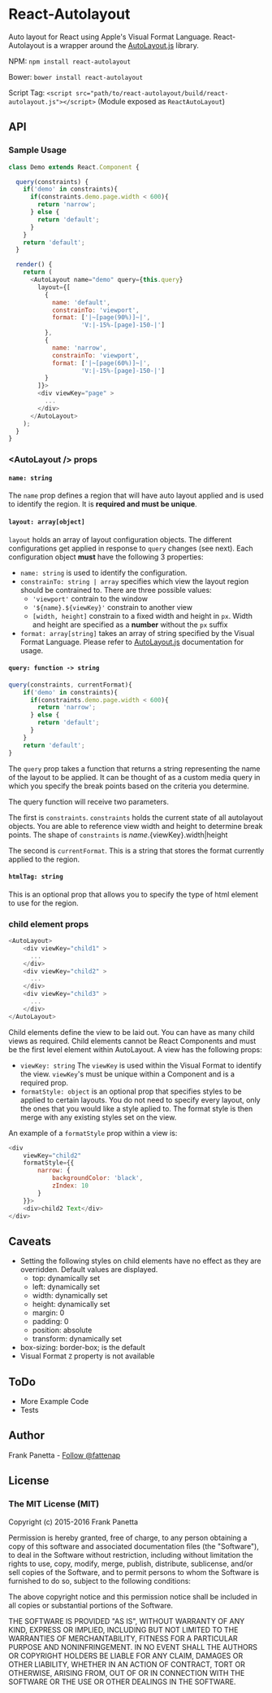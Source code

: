 React-Autolayout
=====

Auto layout for React using Apple's Visual Format Language. React-Autolayout is a wrapper around the [AutoLayout.js](http://ijzerenhein.github.io/autolayout.js/) library.

NPM:
`npm install react-autolayout`

Bower:
`bower install react-autolayout`

Script Tag:
`<script src="path/to/react-autolayout/build/react-autolayout.js"></script>`
(Module exposed as `ReactAutoLayout`)

## API

### Sample Usage

```js
class Demo extends React.Component {

  query(constraints) {
    if('demo' in constraints){
      if(constraints.demo.page.width < 600){
        return 'narrow';
      } else {
        return 'default';
      }
    }
    return 'default';
  }

  render() {
    return (
      <AutoLayout name="demo" query={this.query}
        layout={[
          { 
            name: 'default',
            constrainTo: 'viewport',
            format: ['|~[page(90%)]~|',
                    'V:|-15%-[page]-150-|']
          },
          { 
            name: 'narrow',
            constrainTo: 'viewport',
            format: ['|~[page(60%)]~|',
                    'V:|-15%-[page]-150-|']
          }
        ]}>
        <div viewKey="page" >
          ...
        </div>
      </AutoLayout>
    );
  }
}
```

### &lt;AutoLayout /> props

#### `name: string`
The `name` prop defines a region that will have auto layout applied and is used to identify the region. It is  **required and must be unique**.

#### `layout: array[object]`
`layout` holds an array of layout configuration objects. The different configurations get applied in response to `query` changes (see next). Each configuration object **must** have the following 3 properties:

- `name: string` is used to identify the configuration.
- `constrainTo: string | array` specifies which view the layout region should be contrained to. There are three possible values:
    - `'viewport'` contrain to the window
    - `'${name}.${viewKey}'` constrain to another view
    - `[width, height]` constrain to a fixed width and height in `px`. Width and height are specified as a **number** without the `px` suffix
- `format: array[string]` takes an array of string specified by the Visual Format Language. Please refer to [AutoLayout.js](http://ijzerenhein.github.io/autolayout.js/) documentation for usage.

#### `query: function -> string`

```js
query(constraints, currentFormat){
    if('demo' in constraints){
      if(constraints.demo.page.width < 600){
        return 'narrow';
      } else {
        return 'default';
      }
    }
    return 'default';
}
```

The `query` prop takes a function that returns a string representing the name of the layout to be applied. It can be thought of as a custom media query in which you specify the break points based on the criteria you determine.

The query function will receive two parameters.

The first is `constraints`. `constraints` holds the current state of all autolayout objects. You are able to reference view width and height to determine break points. The shape of `constraints` is ${name}.${viewKey}.width|height

The second is `currentFormat`. This is a string that stores the format currently applied to the region.

#### `htmlTag: string`

This is an optional prop that allows you to specify the type of html element to use for the region.


### child element props

```js
<AutoLayout>
    <div viewKey="child1" >
      ...
    </div>
    <div viewKey="child2" >
      ...
    </div>
    <div viewKey="child3" >
      ...
    </div>
</AutoLayout>
```
Child elements define the view to be laid out. You can have as many child views as required. Child elements cannot be React Components and must be the first level element within AutoLayout. A view has the following props:

- `viewKey: string` The `viewKey` is used within the Visual Format to identify the view. `viewKey`'s must be unique within a Component and is a required prop.
- `formatStyle: object` is an optional prop that specifies styles to be applied to certain layouts. You do not need to specify every layout, only the ones that you would like a style aplied to. The format style is then merge with any existing styles set on the view. 

An example of a `formatStyle` prop within a view is:

```js
<div 
    viewKey="child2" 
    formatStyle={{
        narrow: {
            backgroundColor: 'black',
            zIndex: 10
        }
    }}>
    <div>child2 Text</div>
</div>
```

## Caveats

- Setting the following styles on child elements have no effect as they are overridden. Default values are displayed.
    + top: dynamically set
    + left: dynamically set
    + width: dynamically set
    + height: dynamically set
    + margin: 0
    + padding: 0
    + position: absolute
    + transform: dynamically set
- box-sizing: border-box; is the default
- Visual Format `Z` property is not available

## ToDo

- More Example Code
- Tests

## Author
Frank Panetta  - [Follow @fattenap](https://twitter.com/intent/follow?screen_name=fattenap)

## License
### The MIT License (MIT)

Copyright (c) 2015-2016 Frank Panetta

Permission is hereby granted, free of charge, to any person obtaining a copy of this software and associated documentation files (the "Software"), to deal in the Software without restriction, including without limitation the rights to use, copy, modify, merge, publish, distribute, sublicense, and/or sell copies of the Software, and to permit persons to whom the Software is furnished to do so, subject to the following conditions:

The above copyright notice and this permission notice shall be included in all copies or substantial portions of the Software.

THE SOFTWARE IS PROVIDED "AS IS", WITHOUT WARRANTY OF ANY KIND, EXPRESS OR IMPLIED, INCLUDING BUT NOT LIMITED TO THE WARRANTIES OF MERCHANTABILITY, FITNESS FOR A PARTICULAR PURPOSE AND NONINFRINGEMENT. IN NO EVENT SHALL THE AUTHORS OR COPYRIGHT HOLDERS BE LIABLE FOR ANY CLAIM, DAMAGES OR OTHER LIABILITY, WHETHER IN AN ACTION OF CONTRACT, TORT OR OTHERWISE, ARISING FROM, OUT OF OR IN CONNECTION WITH THE SOFTWARE OR THE USE OR OTHER DEALINGS IN THE SOFTWARE.
